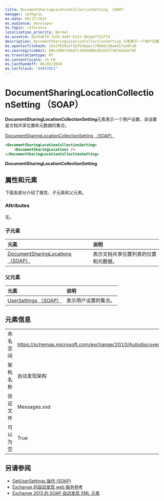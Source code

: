 ```yaml
---
title: DocumentSharingLocationCollectionSetting （SOAP）
manager: sethgros
ms.date: 09/17/2015
ms.audience: Developer
ms.topic: reference
localization_priority: Normal
ms.assetid: 0e3346f9-7a55-4e87-b121-9b1ee7f227f4
description: DocumentSharingLocationCollectionSetting 元素表示一个用户设置，该设置是文档共享位置和元数据的集合。
ms.openlocfilehash: 2a52f639a1f1bf638aacc78666c58aed1fae0fa0
ms.sourcegitcommit: 88ec988f2bb67c1866d06b361615f3674a24e795
ms.translationtype: MT
ms.contentlocale: zh-CN
ms.lasthandoff: 06/03/2020
ms.locfileid: "44457051"
---
```

# <a name="documentsharinglocationcollectionsetting-soap"></a>DocumentSharingLocationCollectionSetting （SOAP）

**DocumentSharingLocationCollectionSetting**元素表示一个用户设置，该设置是文档共享位置和元数据的集合。 
  
[DocumentSharingLocationCollectionSetting （SOAP）](documentsharinglocationcollectionsetting-soap.md)
  
```XML
<DocumentSharingLocationCollectionSetting>
    <DocumentSharingLocations />
</DocumentSharingLocationCollectionSetting>
```

 **DocumentSharingLocationCollectionSetting**
## <a name="attributes-and-elements"></a>属性和元素

下面各部分介绍了属性、子元素和父元素。
  
### <a name="attributes"></a>Attributes

无。
  
### <a name="child-elements"></a>子元素

|**元素**|**说明**|
|:-----|:-----|
|[DocumentSharingLocations （SOAP）](documentsharinglocations-soap.md) <br/> |表示文档共享位置列表的位置和元数据。  <br/> |
   
### <a name="parent-elements"></a>父元素

|**元素**|**说明**|
|:-----|:-----|
|[UserSettings （SOAP）](usersettings-soap.md) <br/> |表示用户设置的集合。  <br/> |
   
## <a name="element-information"></a>元素信息

|||
|:-----|:-----|
|命名空间  <br/> |https://schemas.microsoft.com/exchange/2010/Autodiscover  <br/> |
|架构名称  <br/> |自动发现架构  <br/> |
|验证文件  <br/> |Messages.xsd  <br/> |
|可以为空  <br/> |True  <br/> |
   
## <a name="see-also"></a>另请参阅

- [GetUserSettings 操作 (SOAP)](getusersettings-operation-soap.md)
- [Exchange 的自动发现 web 服务参考](autodiscover-web-service-reference-for-exchange.md)
- [Exchange 2013 的 SOAP 自动发现 XML 元素](soap-autodiscover-xml-elements-for-exchange-2013.md)

